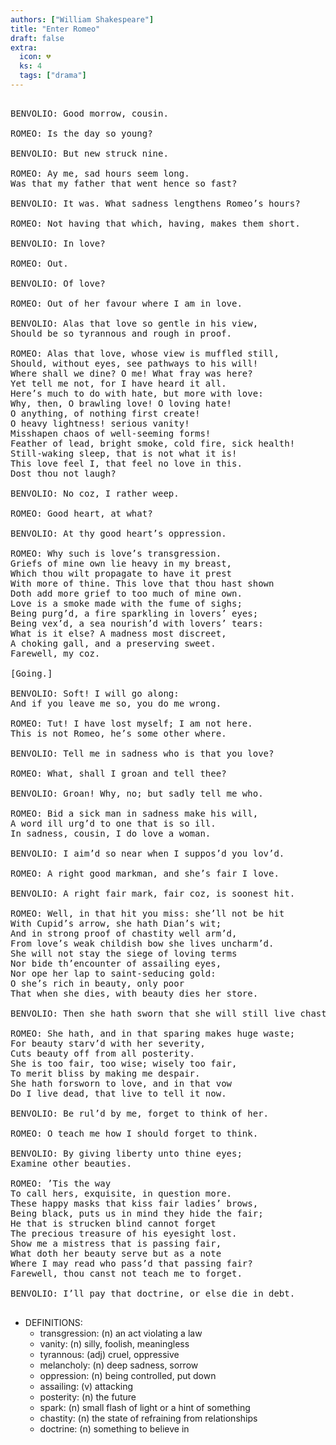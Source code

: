 ```yaml
---
authors: ["William Shakespeare"]
title: "Enter Romeo"
draft: false
extra:
  icon: 💔
  ks: 4
  tags: ["drama"]
---
```


<pre class="language-pre">

BENVOLIO: Good morrow, cousin.

ROMEO: Is the day so young?

BENVOLIO: But new struck nine.

ROMEO: Ay me, sad hours seem long.
Was that my father that went hence so fast?

BENVOLIO: It was. What sadness lengthens Romeo’s hours?

ROMEO: Not having that which, having, makes them short.

BENVOLIO: In love?

ROMEO: Out.

BENVOLIO: Of love?

ROMEO: Out of her favour where I am in love.

BENVOLIO: Alas that love so gentle in his view,
Should be so tyrannous and rough in proof.

ROMEO: Alas that love, whose view is muffled still,
Should, without eyes, see pathways to his will!
Where shall we dine? O me! What fray was here?
Yet tell me not, for I have heard it all.
Here’s much to do with hate, but more with love:
Why, then, O brawling love! O loving hate!
O anything, of nothing first create!
O heavy lightness! serious vanity!
Misshapen chaos of well-seeming forms!
Feather of lead, bright smoke, cold fire, sick health!
Still-waking sleep, that is not what it is!
This love feel I, that feel no love in this.
Dost thou not laugh?

BENVOLIO: No coz, I rather weep.

ROMEO: Good heart, at what?

BENVOLIO: At thy good heart’s oppression.

ROMEO: Why such is love’s transgression.
Griefs of mine own lie heavy in my breast,
Which thou wilt propagate to have it prest
With more of thine. This love that thou hast shown
Doth add more grief to too much of mine own.
Love is a smoke made with the fume of sighs;
Being purg’d, a fire sparkling in lovers’ eyes;
Being vex’d, a sea nourish’d with lovers’ tears:
What is it else? A madness most discreet,
A choking gall, and a preserving sweet.
Farewell, my coz.

[Going.]

BENVOLIO: Soft! I will go along:
And if you leave me so, you do me wrong.

ROMEO: Tut! I have lost myself; I am not here.
This is not Romeo, he’s some other where.

BENVOLIO: Tell me in sadness who is that you love?

ROMEO: What, shall I groan and tell thee?

BENVOLIO: Groan! Why, no; but sadly tell me who.

ROMEO: Bid a sick man in sadness make his will,
A word ill urg’d to one that is so ill.
In sadness, cousin, I do love a woman.

BENVOLIO: I aim’d so near when I suppos’d you lov’d.

ROMEO: A right good markman, and she’s fair I love.

BENVOLIO: A right fair mark, fair coz, is soonest hit.

ROMEO: Well, in that hit you miss: she’ll not be hit
With Cupid’s arrow, she hath Dian’s wit;
And in strong proof of chastity well arm’d,
From love’s weak childish bow she lives uncharm’d.
She will not stay the siege of loving terms
Nor bide th’encounter of assailing eyes,
Nor ope her lap to saint-seducing gold:
O she’s rich in beauty, only poor
That when she dies, with beauty dies her store.

BENVOLIO: Then she hath sworn that she will still live chaste?

ROMEO: She hath, and in that sparing makes huge waste;
For beauty starv’d with her severity,
Cuts beauty off from all posterity.
She is too fair, too wise; wisely too fair,
To merit bliss by making me despair.
She hath forsworn to love, and in that vow
Do I live dead, that live to tell it now.

BENVOLIO: Be rul’d by me, forget to think of her.

ROMEO: O teach me how I should forget to think.

BENVOLIO: By giving liberty unto thine eyes;
Examine other beauties.

ROMEO: ’Tis the way
To call hers, exquisite, in question more.
These happy masks that kiss fair ladies’ brows,
Being black, puts us in mind they hide the fair;
He that is strucken blind cannot forget
The precious treasure of his eyesight lost.
Show me a mistress that is passing fair,
What doth her beauty serve but as a note
Where I may read who pass’d that passing fair?
Farewell, thou canst not teach me to forget.

BENVOLIO: I’ll pay that doctrine, or else die in debt. 

</pre>

- DEFINITIONS:
  - transgression: (n) an act violating a law 
  - vanity: (n) silly, foolish, meaningless
  - tyrannous: (adj) cruel, oppressive 
  - melancholy: (n) deep sadness, sorrow
  - oppression: (n) being controlled, put down
  - assailing: (v) attacking 
  - posterity: (n) the future
  - spark: (n) small flash of light or a hint of something
  - chastity: (n) the state of refraining from relationships
  - doctrine: (n) something to believe in

